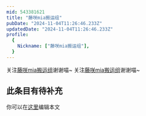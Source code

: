 ```yaml
---
mid: 543381621
title: "藤咲mia搬运组"
pubDate: "2024-11-04T11:26:46.233Z"
updatedDate: "2024-11-04T11:26:46.233Z"
profile:
  {
    Nickname: ["藤咲mia搬运组"],
  }
---
```


关注[藤咲mia搬运组](https://space.bilibili.com/543381621)谢谢喵~ 关注[藤咲mia搬运组](https://space.bilibili.com/543381621)谢谢喵~

## 此条目有待补充
你可以在[这里](https://github.com/Yuhanawa/VTuber.ICU-Content/edit/master/v/藤咲mia搬运组/index.md)编辑本文
